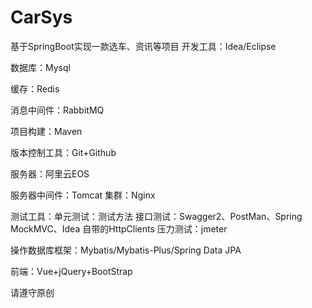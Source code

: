 # CarSys
基于SpringBoot实现一款选车、资讯等项目
开发工具：Idea/Eclipse

数据库：Mysql 

缓存：Redis

消息中间件：RabbitMQ

项目构建：Maven

版本控制工具：Git+Github

服务器：阿里云EOS 

服务器中间件：Tomcat   集群：Nginx

测试工具：单元测试：测试方法  接口测试：Swagger2、PostMan、Spring MockMVC、Idea 自带的HttpClients 压力测试：jmeter

操作数据库框架：Mybatis/Mybatis-Plus/Spring Data JPA

前端：Vue+jQuery+BootStrap

请遵守原创
